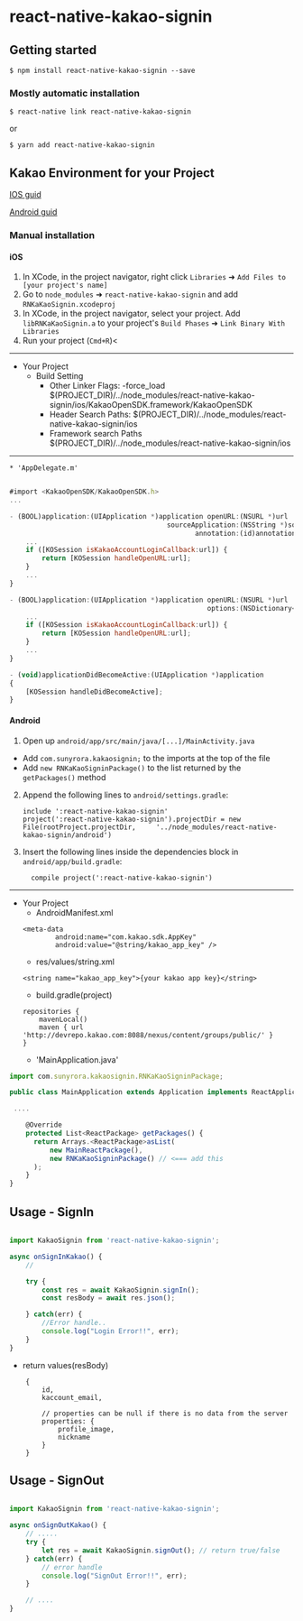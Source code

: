 
# react-native-kakao-signin

## Getting started

`$ npm install react-native-kakao-signin --save`

### Mostly automatic installation

`$ react-native link react-native-kakao-signin`

or

`$ yarn add react-native-kakao-signin`


## Kakao Environment for your Project
[IOS guid](https://developers.kakao.com/docs/ios#시작하기-개발환경-구성)

[Android guid](https://developers.kakao.com/docs/android#시작하기-개발환경-구성)

### Manual installation


#### iOS

1. In XCode, in the project navigator, right click `Libraries` ➜ `Add Files to [your project's name]`
2. Go to `node_modules` ➜ `react-native-kakao-signin` and add `RNKaKaoSignin.xcodeproj`
3. In XCode, in the project navigator, select your project. Add `libRNKaKaoSignin.a` to your project's `Build Phases` ➜ `Link Binary With Libraries`
4. Run your project (`Cmd+R`)<

***
* Your Project
	* Build Setting 
		* Other Linker Flags:
		-force_load $(PROJECT_DIR)/../node_modules/react-native-kakao-signin/ios/KakaoOpenSDK.framework/KakaoOpenSDK
		* Header Search Paths: 
	$(PROJECT_DIR)/../node_modules/react-native-kakao-signin/ios
		* Framework search Paths
	$(PROJECT_DIR)/../node_modules/react-native-kakao-signin/ios

***

	* 'AppDelegate.m'
```js

#import <KakaoOpenSDK/KakaoOpenSDK.h>
...

- (BOOL)application:(UIApplication *)application openURL:(NSURL *)url
                                       sourceApplication:(NSString *)sourceApplication
                                              annotation:(id)annotation {
    ...
    if ([KOSession isKakaoAccountLoginCallback:url]) {
        return [KOSession handleOpenURL:url];
    }
    ...
}

- (BOOL)application:(UIApplication *)application openURL:(NSURL *)url
                                                 options:(NSDictionary<NSString *,id> *)options {
    ...
    if ([KOSession isKakaoAccountLoginCallback:url]) {
        return [KOSession handleOpenURL:url];
    }
    ...    
}

- (void)applicationDidBecomeActive:(UIApplication *)application
{
    [KOSession handleDidBecomeActive];
}

```


#### Android

1. Open up `android/app/src/main/java/[...]/MainActivity.java`
  - Add `com.sunyrora.kakaosignin;` to the imports at the top of the file
  - Add `new RNKaKaoSigninPackage()` to the list returned by the `getPackages()` method
2. Append the following lines to `android/settings.gradle`:
  	```
  	include ':react-native-kakao-signin'
  	project(':react-native-kakao-signin').projectDir = new File(rootProject.projectDir, 	'../node_modules/react-native-kakao-signin/android')
  	```
3. Insert the following lines inside the dependencies block in `android/app/build.gradle`:
  	```
      compile project(':react-native-kakao-signin')

***

* Your Project
	* AndroidManifest.xml
	```
	<meta-data
            android:name="com.kakao.sdk.AppKey"
            android:value="@string/kakao_app_key" />

	```
	* res/values/string.xml
	```
	<string name="kakao_app_key">{your kakao app key}</string>
	```
	* build.gradle(project)
	```
	repositories {
        mavenLocal()
        maven { url 'http://devrepo.kakao.com:8088/nexus/content/groups/public/' }
    }
	```
	* 'MainApplication.java'
```js
import com.sunyrora.kakaosignin.RNKaKaoSigninPackage;

public class MainApplication extends Application implements ReactApplication {

 ....

    @Override
    protected List<ReactPackage> getPackages() {
      return Arrays.<ReactPackage>asList(
          new MainReactPackage(),
          new RNKaKaoSigninPackage() // <=== add this
      );
    }
}

```


## Usage - SignIn
```javascript

import KakaoSignin from 'react-native-kakao-signin'; 

async onSignInKakao() {
	// 

	try {
		const res = await KakaoSignin.signIn();
		const resBody = await res.json();

	} catch(err) {
		//Error handle..
		console.log("Login Error!!", err);
	}
}
```

* return values(resBody)
```
	{
		id,
		kaccount_email,
		
		// properties can be null if there is no data from the server
		properties: {
			profile_image,
			nickname
		}
	}
```


## Usage - SignOut
```javascript

import KakaoSignin from 'react-native-kakao-signin'; 

async onSignOutKakao() {
	// .....
	try {
		let res = await KakaoSignin.signOut(); // return true/false
	} catch(err) {
		// error handle
		console.log("SignOut Error!!", err);
	}

	// ....
}
```
  